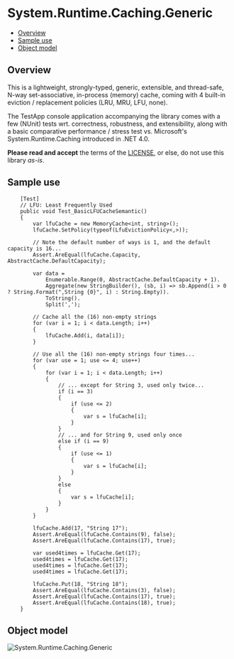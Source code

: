 System.Runtime.Caching.Generic
==============================

* <a href="#Overview">Overview</a>
* <a href="#Sample">Sample use</a>
* <a href="#ObjectModel">Object model</a>

<a name="Overview"></a>

Overview
--------

This is a lightweight, strongly-typed, generic, extensible, and thread-safe, N-way set-associative, in-process (memory) cache, coming with 4 built-in eviction / replacement policies (LRU, MRU, LFU, none).

The TestApp console application accompanying the library comes with a few (NUnit) tests wrt. correctness, robustness, and extensibility, along with a basic comparative performance / stress test vs. Microsoft's System.Runtime.Caching introduced in .NET 4.0.

**Please read and accept** the terms of the [LICENSE](https://raw.githubusercontent.com/ysharplanguage/GenericMemoryCache/master/LICENSE.md), or else, do not use this library *as-is*.

<a name="Sample"></a>

Sample use
----------

        [Test]
        // LFU: Least Frequently Used
        public void Test_BasicLFUCacheSemantic()
        {
            var lfuCache = new MemoryCache<int, string>();
            lfuCache.SetPolicy(typeof(LfuEvictionPolicy<,>));
            
            // Note the default number of ways is 1, and the default capacity is 16...
            Assert.AreEqual(lfuCache.Capacity, AbstractCache.DefaultCapacity);

            var data =
                Enumerable.Range(0, AbstractCache.DefaultCapacity + 1).
                Aggregate(new StringBuilder(), (sb, i) => sb.Append(i > 0 ? String.Format(",String {0}", i) : String.Empty)).
                ToString().
                Split(',');

            // Cache all the (16) non-empty strings
            for (var i = 1; i < data.Length; i++)
            {
                lfuCache.Add(i, data[i]);
            }

            // Use all the (16) non-empty strings four times...
            for (var use = 1; use <= 4; use++)
            {
                for (var i = 1; i < data.Length; i++)
                {
                    // ... except for String 3, used only twice...
                    if (i == 3)
                    {
                        if (use <= 2)
                        {
                            var s = lfuCache[i];
                        }
                    }
                    // ... and for String 9, used only once
                    else if (i == 9)
                    {
                        if (use <= 1)
                        {
                            var s = lfuCache[i];
                        }
                    }
                    else
                    {
                        var s = lfuCache[i];
                    }
                }
            }

            lfuCache.Add(17, "String 17");
            Assert.AreEqual(lfuCache.Contains(9), false);
            Assert.AreEqual(lfuCache.Contains(17), true);

            var used4times = lfuCache.Get(17);
            used4times = lfuCache.Get(17);
            used4times = lfuCache.Get(17);
            used4times = lfuCache.Get(17);

            lfuCache.Put(18, "String 18");
            Assert.AreEqual(lfuCache.Contains(3), false);
            Assert.AreEqual(lfuCache.Contains(17), true);
            Assert.AreEqual(lfuCache.Contains(18), true);
        }
		
<a name="ObjectModel"></a>

Object model
------------

![System.Runtime.Caching.Generic][System.Runtime.Caching.Generic.png]

[System.Runtime.Caching.Generic.png]: http://i.imgur.com/Wj7yl0s.png "System.Runtime.Caching.Generic"
